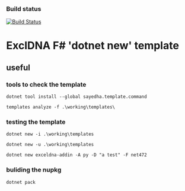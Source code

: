 ### Build status

[![Build Status](https://dev.azure.com/WldMr/WieldMore.io/_apis/build/status/WieldMore-io.WldMr.Excel.ExcelDnaTemplate?branchName=master)](https://dev.azure.com/WldMr/WieldMore.io/_build/latest?definitionId=16&branchName=master)

# ExclDNA F# 'dotnet new' template


## useful
### tools to check the template
`dotnet tool install --global sayedha.template.command`

`templates analyze -f .\working\templates\`

### testing the template
`dotnet new -i .\working\templates`

`dotnet new -u .\working\templates`

`dotnet new exceldna-addin -A py -D "a test" -F net472`

### buliding the nupkg
`dotnet pack`


